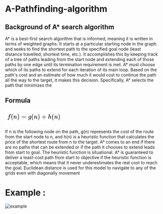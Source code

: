 # A-Pathfinding-algorithm

## Background of A* search algorithm
A* is a best-first search algorithm that is informed, meaning it is written in terms of weighted graphs. It starts at a particular starting node in the graph and seeks to find the shortest path to the specified goal node (least distance travelled, shortest time, etc.). It accomplishes this by keeping track of a tree of paths leading from the start node and extending each of those paths by one edge until its termination requirement is met.
A* must choose which of its paths to extend for each iteration of its main loop. Based on the path's cost and an estimate of how much it would cost to continue the path all the way to the target, it makes this decision. Specifically, A* selects the path that minimizes the <br>

## Formula
![formula](src/formula.png)

If n is the following node on the path, g(n) represents the cost of the route from the start node to n, and h(n) is a heuristic function that calculates the price of the shortest route from n to the target. A* comes to an end if there are no paths that can be extended or if the path it chooses to extend leads from start to goal. The heuristic function is situational. A* is guaranteed to deliver a least-cost path from start to objective if the heuristic function is acceptable, which means that it never underestimates the real cost to reach the goal.
Euclidean distance is used for this model to navigate to any of the grids even with diagonally movement <br>

# Example :
<img src="euclidean.png" alt="example" width="200"/>
